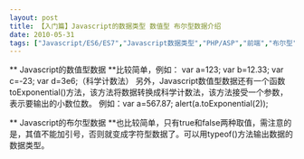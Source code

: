 ```yaml
---
layout: post
title: 【入门篇】Javascript的数据类型 数值型 布尔型数据介绍		
date: 2010-05-31
tags: ["Javascript/ES6/ES7","Javascript数据类型","PHP/ASP","前端","布尔型","数值型"]
---
```


** Javascript的数值型数据 **比较简单，例如：
var a=123;
var b=12.33;
var c=-23;
var d=3e6;（科学计数法）
另外，Javascript数值型数据还有一个函数toExponential()方法，该方法将数据转换成科学计数法，该方法接受一个参数，表示要输出的小数位数。
例如：var a=567.87;
alert(a.toExponential(2));

** Javascript的布尔型数据 **也比较简单，只有true和false两种取值，需注意的是，其值不能加引号，否则就变成字符型数据了。可以用typeof()方法输出数据的数据类型。		
